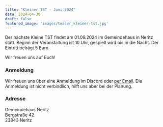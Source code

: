```yaml
---
title: "Kleiner TST - Juni 2024"
date: 2024-04-30
draft: false
featured_image: 'images/teaser_kleiner-tst.jpg'
---
```


Der nächste Kleine TST findet am 01.06.2024 im Gemeindehaus in Neritz statt. Beginn der Veranstaltung ist 10 Uhr, gespielt wird bis in die Nacht. Der Eintritt beträgt 5 Euro.

Wir freuen uns auf Euch!

### Anmeldung

Wir freuen uns über eine Anmeldung im Discord oder [per Email](travespieltreff@aol.com). Die Anmeldung ist nicht verbindlich, hilft uns aber bei der Planung.

### Adresse

Gemeindehaus Neritz  
Bergstraße 42  
23843 Neritz
